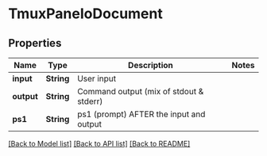 # TmuxPaneIoDocument

## Properties

Name | Type | Description | Notes
------------ | ------------- | ------------- | -------------
**input** | **String** | User input | 
**output** | **String** | Command output (mix of stdout & stderr) | 
**ps1** | **String** | ps1 (prompt) AFTER the input and output | 

[[Back to Model list]](../README.md#documentation-for-models) [[Back to API list]](../README.md#documentation-for-api-endpoints) [[Back to README]](../README.md)


